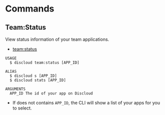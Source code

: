 # Commands

## Team:Status

View status information of your team applications.

- [team:status](#teamstatus)

```sh-session
USAGE
  $ discloud team:status [APP_ID]

ALIAS
  $ discloud s [APP_ID]
  $ discloud stats [APP_ID]

ARGUMENTS
  APP_ID The id of your app on Discloud
```

- If does not contains `APP_ID`, the CLI will show a list of your apps for you to select.
